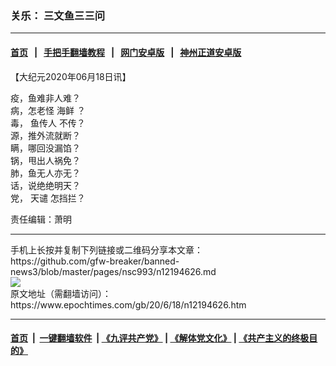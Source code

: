 ### 关乐： 三文鱼三三问
------------------------

#### [首页](https://github.com/gfw-breaker/banned-news3/blob/master/README.md) &nbsp;&nbsp;|&nbsp;&nbsp; [手把手翻墙教程](https://github.com/gfw-breaker/guides/wiki) &nbsp;&nbsp;|&nbsp;&nbsp; [网门安卓版](https://github.com/oGate2/oGate) &nbsp;&nbsp;|&nbsp;&nbsp; [神州正道安卓版](https://github.com/SzzdOgate/update) 



<div><p>
 【大纪元2020年06月18日讯】
</p>
<p>
 疫，鱼难非人难？
 <br/>
 病，怎老怪
 <ok href="https://www.epochtimes.com/gb/tag/%E6%B5%B7%E9%B2%9C.html">
  海鲜
 </ok>
 ？
 <br/>
 毒，
 <ok href="https://www.epochtimes.com/gb/tag/%E9%B1%BC%E4%BC%A0%E4%BA%BA.html">
  鱼传人
 </ok>
 不传？
 <br/>
 源，推外流就断？
 <br/>
 瞒，哪回没漏馅？
 <br/>
 锅，甩出人祸免？
 <br/>
 肺，鱼无人亦无？
 <br/>
 话，说绝绝明天？
 <br/>
 党，
 <ok href="https://www.epochtimes.com/gb/tag/%E5%A4%A9%E8%B0%B4.html">
  天谴
 </ok>
 怎挡拦？
</p>
<p>
 责任编辑：萧明
</p>
</div>
<hr/>
手机上长按并复制下列链接或二维码分享本文章：<br/>
https://github.com/gfw-breaker/banned-news3/blob/master/pages/nsc993/n12194626.md <br/>
<a href='https://github.com/gfw-breaker/banned-news3/blob/master/pages/nsc993/n12194626.md'><img src='https://github.com/gfw-breaker/banned-news3/blob/master/pages/nsc993/n12194626.md.png'/></a> <br/>
原文地址（需翻墙访问）：https://www.epochtimes.com/gb/20/6/18/n12194626.htm


------------------------
#### [首页](https://github.com/gfw-breaker/banned-news3/blob/master/README.md) &nbsp;|&nbsp; [一键翻墙软件](https://github.com/gfw-breaker/nogfw/blob/master/README.md) &nbsp;| [《九评共产党》](https://github.com/gfw-breaker/9ping.md/blob/master/README.md#九评之一评共产党是什么) | [《解体党文化》](https://github.com/gfw-breaker/jtdwh.md/blob/master/README.md) | [《共产主义的终极目的》](https://github.com/gfw-breaker/gczydzjmd.md/blob/master/README.md)


<img src='http://gfw-breaker.win/banned-news3/pages/nsc993/n12194626.md' width='0px' height='0px'/>